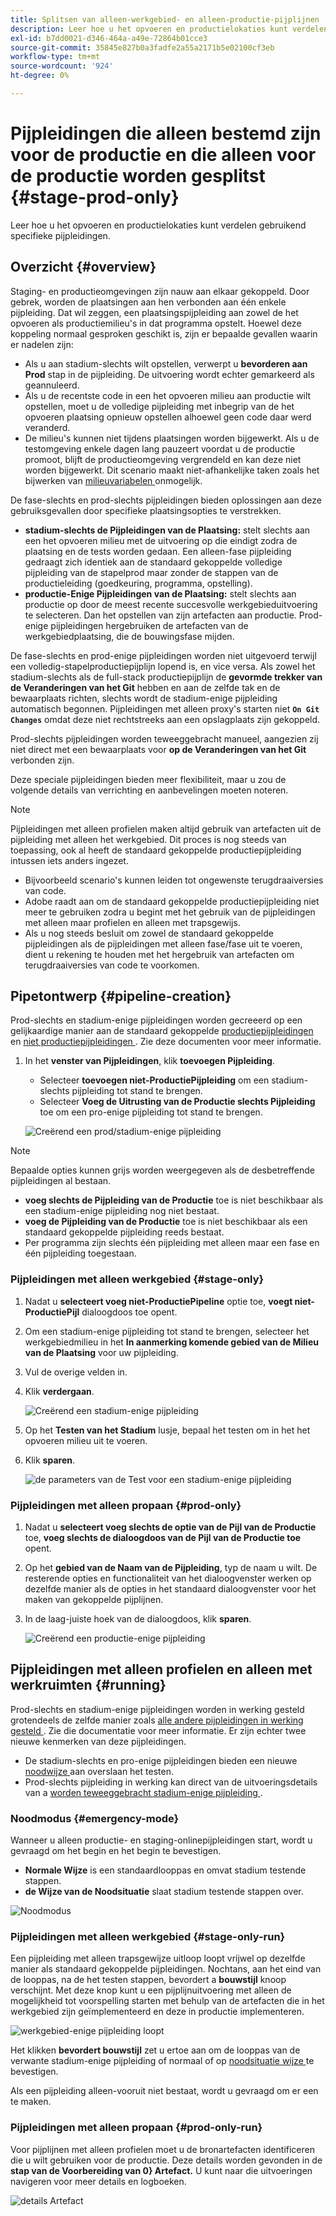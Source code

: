 ```yaml
---
title: Splitsen van alleen-werkgebied- en alleen-productie-pijplijnen
description: Leer hoe u het opvoeren en productielokaties kunt verdelen gebruikend specifieke pijpleidingen.
exl-id: b7dd0021-d346-464a-a49e-72864b01cce3
source-git-commit: 35845e827b0a3fadfe2a55a2171b5e02100cf3eb
workflow-type: tm+mt
source-wordcount: '924'
ht-degree: 0%

---
```


# Pijpleidingen die alleen bestemd zijn voor de productie en die alleen voor de productie worden gesplitst {#stage-prod-only}

Leer hoe u het opvoeren en productielokaties kunt verdelen gebruikend specifieke pijpleidingen.

## Overzicht {#overview}

Staging- en productieomgevingen zijn nauw aan elkaar gekoppeld. Door gebrek, worden de plaatsingen aan hen verbonden aan één enkele pijpleiding. Dat wil zeggen, een plaatsingspijpleiding aan zowel de het opvoeren als productiemilieu&#39;s in dat programma opstelt. Hoewel deze koppeling normaal gesproken geschikt is, zijn er bepaalde gevallen waarin er nadelen zijn:

* Als u aan stadium-slechts wilt opstellen, verwerpt u **bevorderen aan Prod** stap in de pijpleiding. De uitvoering wordt echter gemarkeerd als geannuleerd.
* Als u de recentste code in een het opvoeren milieu aan productie wilt opstellen, moet u de volledige pijpleiding met inbegrip van de het opvoeren plaatsing opnieuw opstellen alhoewel geen code daar werd veranderd.
* De milieu&#39;s kunnen niet tijdens plaatsingen worden bijgewerkt. Als u de testomgeving enkele dagen lang pauzeert voordat u de productie promoot, blijft de productieomgeving vergrendeld en kan deze niet worden bijgewerkt. Dit scenario maakt niet-afhankelijke taken zoals het bijwerken van [ milieuvariabelen ](/help/getting-started/build-environment.md#environment-variables) onmogelijk.

De fase-slechts en prod-slechts pijpleidingen bieden oplossingen aan deze gebruiksgevallen door specifieke plaatsingsopties te verstrekken.

* **stadium-slechts de Pijpleidingen van de Plaatsing:** stelt slechts aan een het opvoeren milieu met de uitvoering op die eindigt zodra de plaatsing en de tests worden gedaan. Een alleen-fase pijpleiding gedraagt zich identiek aan de standaard gekoppelde volledige pijpleiding van de stapelprod maar zonder de stappen van de productieleiding (goedkeuring, programma, opstelling).
* **productie-Enige Pijpleidingen van de Plaatsing:** stelt slechts aan productie op door de meest recente succesvolle werkgebieduitvoering te selecteren. Dan het opstellen van zijn artefacten aan productie. Prod-enige pijpleidingen hergebruiken de artefacten van de werkgebiedplaatsing, die de bouwingsfase mijden.

De fase-slechts en prod-enige pijpleidingen worden niet uitgevoerd terwijl een volledig-stapelproductiepijplijn lopend is, en vice versa. Als zowel het stadium-slechts als de full-stack productiepijplijn de **gevormde trekker van de Veranderingen van het Git** hebben en aan de zelfde tak en de bewaarplaats richten, slechts wordt de stadium-enige pijpleiding automatisch begonnen. Pijpleidingen met alleen proxy&#39;s starten niet **`On Git Changes`** omdat deze niet rechtstreeks aan een opslagplaats zijn gekoppeld.

Prod-slechts pijpleidingen worden teweeggebracht manueel, aangezien zij niet direct met een bewaarplaats voor **op de Veranderingen van het Git** verbonden zijn.

Deze speciale pijpleidingen bieden meer flexibiliteit, maar u zou de volgende details van verrichting en aanbevelingen moeten noteren.

>[!NOTE]
>
>Pijpleidingen met alleen profielen maken altijd gebruik van artefacten uit de pijpleiding met alleen het werkgebied. Dit proces is nog steeds van toepassing, ook al heeft de standaard gekoppelde productiepijpleiding intussen iets anders ingezet.
>
>* Bijvoorbeeld scenario&#39;s kunnen leiden tot ongewenste terugdraaiversies van code.
>* Adobe raadt aan om de standaard gekoppelde productiepijpleiding niet meer te gebruiken zodra u begint met het gebruik van de pijpleidingen met alleen maar profielen en alleen met trapsgewijs.
>* Als u nog steeds besluit om zowel de standaard gekoppelde pijpleidingen als de pijpleidingen met alleen fase/fase uit te voeren, dient u rekening te houden met het hergebruik van artefacten om terugdraaiversies van code te voorkomen.

## Pipetontwerp {#pipeline-creation}

Prod-slechts en stadium-enige pijpleidingen worden gecreeerd op een gelijkaardige manier aan de standaard gekoppelde [ productiepijpleidingen ](/help/using/production-pipelines.md) en [ niet productiepijpleidingen ](/help/using/non-production-pipelines.md). Zie deze documenten voor meer informatie.

1. In het **venster van Pijpleidingen**, klik **toevoegen Pijpleiding**.

   * Selecteer **toevoegen niet-ProductiePijpleiding** om een stadium-slechts pijpleiding tot stand te brengen.
   * Selecteer **Voeg de Uitrusting van de Productie slechts Pijpleiding** toe om een pro-enige pijpleiding tot stand te brengen.

   ![ Creërend een prod/stadium-enige pijpleiding ](/help/assets/configure-pipelines/prod-stage-pipelines.png)

>[!NOTE]
>
>Bepaalde opties kunnen grijs worden weergegeven als de desbetreffende pijpleidingen al bestaan.
>
>* **voeg slechts de Pijpleiding van de Productie** toe is niet beschikbaar als een stadium-enige pijpleiding nog niet bestaat.
>* **voeg de Pijpleiding van de Productie** toe is niet beschikbaar als een standaard gekoppelde pijpleiding reeds bestaat.
>* Per programma zijn slechts één pijpleiding met alleen maar een fase en één pijpleiding toegestaan.

### Pijpleidingen met alleen werkgebied {#stage-only}

1. Nadat u **selecteert voeg niet-ProductiePipeline** optie toe, **voegt niet-ProductiePijl** dialoogdoos toe opent.
1. Om een stadium-enige pijpleiding tot stand te brengen, selecteer het werkgebiedmilieu in het **In aanmerking komende gebied van de Milieu van de Plaatsing** voor uw pijpleiding.
1. Vul de overige velden in.
1. Klik **verdergaan**.

   ![ Creërend een stadium-enige pijpleiding ](/help/assets/configure-pipelines/stage-only.png)

1. Op het **Testen van het Stadium** lusje, bepaal het testen om in het het opvoeren milieu uit te voeren.
1. Klik **sparen**.

   ![ de parameters van de Test voor een stadium-enige pijpleiding ](/help/assets/configure-pipelines/stage-only-test.png)

### Pijpleidingen met alleen propaan {#prod-only}

1. Nadat u **selecteert voeg slechts de optie van de Pijl van de Productie** toe, **voeg slechts de dialoogdoos van de Pijl van de Productie toe** opent.
1. Op het **gebied van de Naam van de Pijpleiding**, typ de naam u wilt. De resterende opties en functionaliteit van het dialoogvenster werken op dezelfde manier als de opties in het standaard dialoogvenster voor het maken van gekoppelde pijplijnen.
1. In de laag-juiste hoek van de dialoogdoos, klik **sparen**.

   ![ Creërend een productie-enige pijpleiding ](/help/assets/configure-pipelines/prod-only-pipeline.png)

## Pijpleidingen met alleen profielen en alleen met werkruimten {#running}

Prod-slechts en stadium-enige pijpleidingen worden in werking gesteld grotendeels de zelfde manier zoals [ alle andere pijpleidingen in werking gesteld ](/help/using/managing-pipelines.md#running-pipelines). Zie die documentatie voor meer informatie. Er zijn echter twee nieuwe kenmerken van deze pijpleidingen.

* De stadium-slechts en pro-enige pijpleidingen bieden een nieuwe [ noodwijze ](#emergency-mode) aan overslaan het testen.
* Prod-slechts pijpleiding in werking kan direct van de uitvoeringsdetails van a [ worden teweeggebracht stadium-enige pijpleiding ](#stage-only-run).

### Noodmodus {#emergency-mode}

Wanneer u alleen productie- en staging-onlinepijpleidingen start, wordt u gevraagd om het begin en het begin te bevestigen.

* **Normale Wijze** is een standaardlooppas en omvat stadium testende stappen.
* **de Wijze van de Noodsituatie** slaat stadium testende stappen over.

![ Noodmodus ](/help/assets/configure-pipelines/emergency-mode.png)

### Pijpleidingen met alleen werkgebied {#stage-only-run}

Een pijpleiding met alleen trapsgewijze uitloop loopt vrijwel op dezelfde manier als standaard gekoppelde pijpleidingen. Nochtans, aan het eind van de looppas, na de het testen stappen, bevordert a **bouwstijl** knoop verschijnt. Met deze knop kunt u een pijplijnuitvoering met alleen de mogelijkheid tot voorspelling starten met behulp van de artefacten die in het werkgebied zijn geïmplementeerd en deze in productie implementeren.

![ werkgebied-enige pijpleiding loopt ](/help/assets/configure-pipelines/stage-only-pipeline-run.png)

Het klikken **bevordert bouwstijl** zet u ertoe aan om de looppas van de verwante stadium-enige pijpleiding of normaal of op [ noodsituatie wijze ](#emergency-mode) te bevestigen.

Als een pijpleiding alleen-vooruit niet bestaat, wordt u gevraagd om er een te maken.

### Pijpleidingen met alleen propaan {#prod-only-run}

Voor pijplijnen met alleen profielen moet u de bronartefacten identificeren die u wilt gebruiken voor de productie. Deze details worden gevonden in de **stap van de Voorbereiding van 0&rbrace; Artefact.** U kunt naar die uitvoeringen navigeren voor meer details en logboeken.

![ details Artefact ](/help/assets/configure-pipelines/prod-only-pipeline-run.png)

